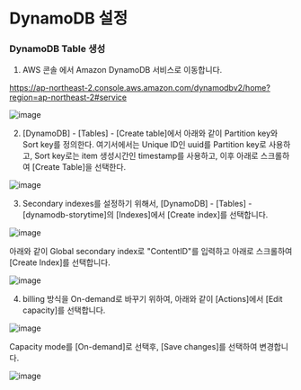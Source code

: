 # DynamoDB 설정

### DynamoDB Table 생성

1) AWS 콘솔 에서 Amazon DynamoDB 서비스로 이동합니다.

https://ap-northeast-2.console.aws.amazon.com/dynamodbv2/home?region=ap-northeast-2#service

![image](https://user-images.githubusercontent.com/52392004/156774129-74f40bce-a28f-42ad-b27c-fad897c2ec9e.png)

2) [DynamoDB] - [Tables] - [Create table]에서 아래와 같이 Partition key와 Sort key를 정의한다. 여기서에서는 Unique ID인 uuid를 Partition key로 사용하고, Sort key로는 item 생성시간인 timestamp를 사용하고, 이후 아래로 스크롤하여 [Create Table]을 선택한다. 

![image](https://user-images.githubusercontent.com/52392004/156883544-9affd555-58a9-4fb6-bc42-1ab9a0331bfb.png)


3) Secondary indexes를 설정하기 위해서, [DynamoDB] - [Tables] - [dynamodb-storytime]의 [Indexes]에서 [Create index]를 선택합니다. 

![image](https://user-images.githubusercontent.com/52392004/156883648-0e1eb8e1-6988-491b-9a89-77c751de4334.png)


아래와 같이 Global secondary index로 "ContentID"를 입력하고 아래로 스크롤하여 [Create Index]를 선택합니다. 

![image](https://user-images.githubusercontent.com/52392004/156883683-9840e017-dbd6-40f2-8458-e2d6c2a4efa1.png)



4) billing 방식을 On-demand로 바꾸기 위하여, 아래와 같이 [Actions]에서 [Edit capacity]를 선택합니다.

![image](https://user-images.githubusercontent.com/52392004/156883762-1b15fa75-56e4-41e6-922d-220b6e2af39b.png)


Capacity mode를 [On-demand]로 선택후, [Save changes]를 선택하여 변경합니다. 

![image](https://user-images.githubusercontent.com/52392004/156883784-70135e79-6563-44b4-9c38-a74fe16cbd15.png)
